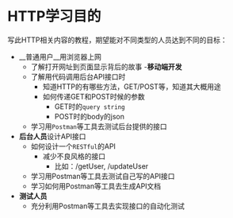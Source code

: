 # HTTP学习目的

写此HTTP相关内容的教程，期望能对不同类型的人员达到不同的目标：

- __普通用户__用浏览器上网
  - 了解打开网址到页面显示背后的故事
-__移动端开发__
  - 了解用代码调用后台API接口时
    - 知道HTTP的有哪些方法，GET/POST等，知道其大概用途
    - 如何传递GET和POST时候的参数
      - GET时的`query string`
      - POST时的body的json
  - 学习用`Postman`等工具去测试后台提供的接口
- **后台人员**设计API接口
  - 如何设计一个`RESTful`的API
    - 减少不良风格的接口
      - 比如：/getUser, /updateUser
  - 学习用Postman等工具去测试自己写的API接口
  - 学习如何用Postman等工具去生成API文档
- **测试人员**
  - 充分利用Postman等工具去实现接口的自动化测试



